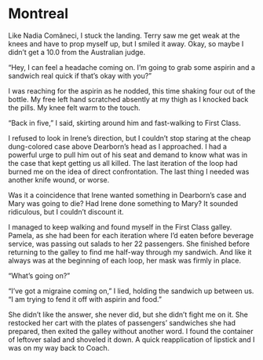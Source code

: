 # Montreal

Like Nadia Comăneci, I stuck the landing.
Terry saw me get weak at the knees and have to prop myself up, but I smiled it away.
Okay, so maybe I didn’t get a 10.0 from the Australian judge.

“Hey, I can feel a headache coming on.
I’m going to grab some aspirin and a sandwich real quick if that’s okay with you?”

I was reaching for the aspirin as he nodded, this time shaking four out of the bottle.
My free left hand scratched absently at my thigh as I knocked back the pills.
My knee felt warm to the touch.

“Back in five,” I said, skirting around him and fast-walking to First Class.

I refused to look in Irene’s direction, but I couldn’t stop staring at the cheap dung-colored case above Dearborn’s head as I approached.
I had a powerful urge to pull him out of his seat and demand to know what was in the case that kept getting us all killed.
The last iteration of the loop had burned me on the idea of direct confrontation.
The last thing I needed was another knife wound, or worse.

Was it a coincidence that Irene wanted something in Dearborn’s case and Mary was going to die?
Had Irene done something to Mary?
It sounded ridiculous, but I couldn’t discount it.

I managed to keep walking and found myself in the First Class galley.
Pamela, as she had been for each iteration where I’d eaten before beverage service, was passing out salads to her 22 passengers.
She finished before returning to the galley to find me half-way through my sandwich.
And like it always was at the beginning of each loop, her mask was firmly in place.

“What’s going on?”

“I’ve got a migraine coming on,” I lied, holding the sandwich up between us.
“I am trying to fend it off with aspirin and food.”

She didn’t like the answer, she never did, but she didn’t fight me on it.
She restocked her cart with the plates of passengers’ sandwiches she had prepared, then exited the galley without another word.
I found the container of leftover salad and shoveled it down.
A quick reapplication of lipstick and I was on my way back to Coach.